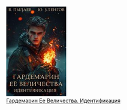 ![](Гардемарин%20Ее%20Величества.%20Идентификация.jpg)  
[Гардемарин Ее Величества. Идентификация](Гардемарин%20Ее%20Величества.%20Идентификация.md)

